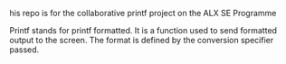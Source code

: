 his repo is for the collaborative printf project on the ALX SE Programme

Printf stands for printf formatted. It is a function used to send formatted output to the screen. The format is defined by the conversion specifier passed.